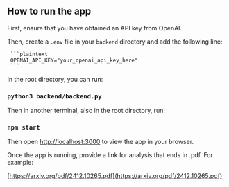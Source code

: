 ## How to run the app

First, ensure that you have obtained an API key from OpenAI. 

Then, create a `.env` file in your `backend` directory and add the following line:

     ```plaintext
     OPENAI_API_KEY="your_openai_api_key_here"
     ```

In the root directory, you can run:

### `python3 backend/backend.py`

Then in another terminal, also in the root directory, run:

### `npm start`

Then open [http://localhost:3000](http://localhost:3000) to view the app in your browser.

Once the app is running, provide a link for analysis that ends in .pdf. For example:

[https://arxiv.org/pdf/2412.10265.pdf](https://arxiv.org/pdf/2412.10265.pdf)